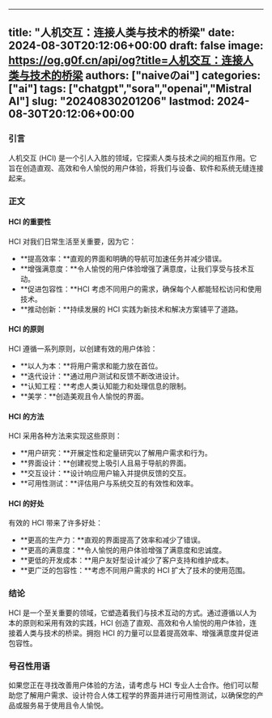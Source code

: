 
---
title: "人机交互：连接人类与技术的桥梁"
date: 2024-08-30T20:12:06+00:00
draft: false
image: https://og.g0f.cn/api/og?title=人机交互：连接人类与技术的桥梁
authors: ["naiveのai"]
categories: ["ai"]
tags: ["chatgpt","sora","openai","Mistral AI"]
slug: "20240830201206"
lastmod: 2024-08-30T20:12:06+00:00
---
### 引言

人机交互 (HCI) 是一个引人入胜的领域，它探索人类与技术之间的相互作用。它旨在创造直观、高效和令人愉悦的用户体验，将我们与设备、软件和系统无缝连接起来。

### 正文

#### HCI 的重要性

HCI 对我们日常生活至关重要，因为它：

- **提高效率：**直观的界面和明确的导航可加速任务并减少错误。
- **增强满意度：**令人愉悦的用户体验增强了满意度，让我们享受与技术互动。
- **促进包容性：**HCI 考虑不同用户的需求，确保每个人都能轻松访问和使用技术。
- **推动创新：**持续发展的 HCI 实践为新技术和解决方案铺平了道路。

#### HCI 的原则

HCI 遵循一系列原则，以创建有效的用户体验：

- **以人为本：**将用户需求和能力放在首位。
- **迭代设计：**通过用户测试和反馈不断改进设计。
- **认知工程：**考虑人类认知能力和处理信息的限制。
- **美学：**创造美观且令人愉悦的界面。

#### HCI 的方法

HCI 采用各种方法来实现这些原则：

- **用户研究：**开展定性和定量研究以了解用户需求和行为。
- **界面设计：**创建视觉上吸引人且易于导航的界面。
- **交互设计：**设计响应用户输入并提供反馈的交互。
- **可用性测试：**评估用户与系统交互的有效性和效率。

#### HCI 的好处

有效的 HCI 带来了许多好处：

- **更高的生产力：**直观的界面提高了效率和减少了错误。
- **更高的满意度：**令人愉悦的用户体验增强了满意度和忠诚度。
- **更低的开发成本：**用户友好型设计减少了客户支持和维护成本。
- **更广泛的包容性：**考虑不同用户需求的 HCI 扩大了技术的使用范围。

### 结论

HCI 是一个至关重要的领域，它塑造着我们与技术互动的方式。通过遵循以人为本的原则和采用有效的实践，HCI 创造了直观、高效和令人愉悦的用户体验，连接着人类与技术的桥梁。拥抱 HCI 的力量可以显着提高效率、增强满意度并促进包容性。

### 号召性用语

如果您正在寻找改善用户体验的方法，请考虑与 HCI 专业人士合作。他们可以帮助您了解用户需求、设计符合人体工程学的界面并进行可用性测试，以确保您的产品或服务易于使用且令人愉悦。